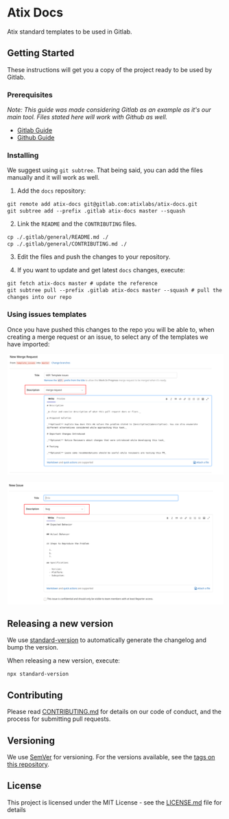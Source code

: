 # Atix Docs 

Atix standard templates to be used in Gitlab.

## Getting Started

These instructions will get you a copy of the project ready to be used by Gitlab. 

### Prerequisites

_Note: This guide was made considering Gitlab as an example as it's our main tool. Files stated here will work with Github as well._

- [Gitlab Guide](https://docs.gitlab.com/ee/user/project/description_templates.html)
- [Github Guide](https://help.github.com/es/github/building-a-strong-community/configuring-issue-templates-for-your-repository)

### Installing

We suggest using `git subtree`. That being said, you can add the files manually and it will work as well.

1. Add the `docs` repository:

```
git remote add atix-docs git@gitlab.com:atixlabs/atix-docs.git
git subtree add --prefix .gitlab atix-docs master --squash
```

2. Link the `README` and the `CONTRIBUTING` files.

```
cp ./.gitlab/general/README.md ./
cp ./.gitlab/general/CONTRIBUTING.md ./
```

3. Edit the files and push the changes to your repository.

4. If you want to update and get latest `docs` changes, execute:

```
git fetch atix-docs master # update the reference
git subtree pull --prefix .gitlab atix-docs master --squash # pull the changes into our repo
```

### Using issues templates

Once you have pushed this changes to the repo you will be able to, when creating a merge request or an issue, to select any of the templates we have imported:

![merge request example](./img/merge_request_template.png)

![issue example](./img/issue_template.png)

## Releasing a new version

We use [standard-version](https://github.com/conventional-changelog/standard-version) to automatically generate the changelog and bump the version.

When releasing a new version, execute:

```
npx standard-version
```

## Contributing

Please read [CONTRIBUTING.md](./general/CONTRIBUTING.md) for details on our code of conduct, and the process for submitting pull requests.

## Versioning

We use [SemVer](http://semver.org/) for versioning. For the versions available, see the [tags on this repository](https://gitlab.com/atixlabs/atix-docs-templates/-/tags). 

## License

This project is licensed under the MIT License - see the [LICENSE.md](LICENSE.md) file for details
